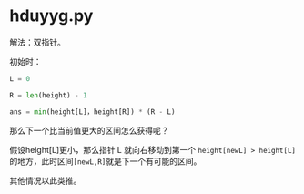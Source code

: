 # hduyyg.py

解法：双指针。

初始时：

~~~py
L = 0

R = len(height) - 1

ans = min(height[L]，height[R]) * (R - L)
~~~

那么下一个比当前值更大的区间怎么获得呢？

假设height[L]更小，那么指针 L 就向右移动到第一个 `height[newL] > height[L]`的地方，此时区间`[newL,R]`就是下一个有可能的区间。

其他情况以此类推。